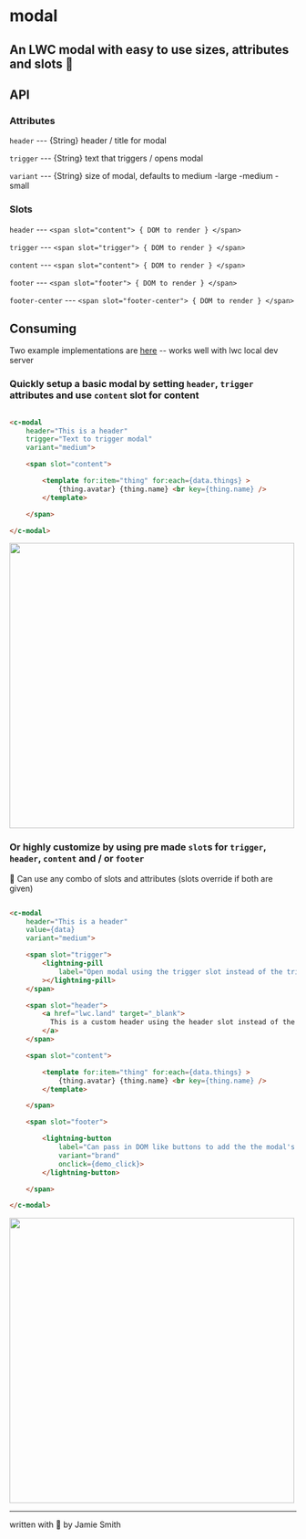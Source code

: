 # modal

## An LWC modal with easy to use sizes, attributes and slots 🎰

## API

### Attributes

```header``` --- {String} header / title for modal

```trigger``` --- {String} text that triggers / opens modal

```variant``` --- {String} size of modal, defaults to medium
  -large
  -medium
  -small

### Slots

`header` --- `<span slot="content"> { DOM to render } </span>`

`trigger` --- `<span slot="trigger"> { DOM to render } </span>`

`content` --- `<span slot="content"> { DOM to render } </span>`

`footer` --- `<span slot="footer"> { DOM to render } </span>`

`footer-center` --- `<span slot="footer-center"> { DOM to render } </span>`

## Consuming

Two example implementations are [here](force-app/main/default/lwc/exampleModal/exampleModal.html) -- works well with lwc local dev server

### Quickly setup a basic modal by setting `header`, `trigger` attributes and use `content` slot for content

```html

<c-modal
    header="This is a header"
    trigger="Text to trigger modal"
    variant="medium">

    <span slot="content">

        <template for:item="thing" for:each={data.things} >
            {thing.avatar} {thing.name} <br key={thing.name} />
        </template>

    </span>

</c-modal>
```

<img src="https://i.imgur.com/irT1Rfm.png" width="500px" />

### Or highly customize by using pre made `slot`s for `trigger`, `header`, `content` and / or `footer`

📌 Can use any combo of slots and attributes (slots override if both are given)

```html

<c-modal
    header="This is a header"
    value={data}
    variant="medium">

    <span slot="trigger">
        <lightning-pill
            label="Open modal using the trigger slot instead of the trigger attribute to pass in DOM instead of text"
        ></lightning-pill>
    </span>

    <span slot="header">
        <a href="lwc.land" target="_blank">
          This is a custom header using the header slot instead of the header attribute to pass in DOM instead of text
        </a>
    </span>

    <span slot="content">

        <template for:item="thing" for:each={data.things} >
            {thing.avatar} {thing.name} <br key={thing.name} />
        </template>

    </span>

    <span slot="footer">

        <lightning-button 
            label="Can pass in DOM like buttons to add the the modal's footer"
            variant="brand"
            onclick={demo_click}>
        </lightning-button>

    </span>

</c-modal>
```

<img src="https://i.imgur.com/BXiNM4H.png" width="500px" />

---

written with 💙 by Jamie Smith